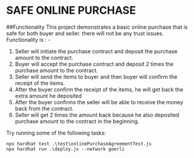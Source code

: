 # SAFE ONLINE PURCHASE

##Functionality
This project demonstrates a basic online purchase that is safe for both buyer and seller. there will not be any trust issues. 
Functionality is : -
1. Seller will initiate the purchase contract and deposit the purchase amount to the contract.
2. Buyer will accept the purchase contract and deposit 2 times the purchase amount to the contract.
3. Seller will send the items to buyer and then buyer will confirm the receipt of the items.
4. After the buyer confirm the receipt of the items, he will get back the extra amount he deposited
5. After the buyer confirms the seller will be able to receive the money back from the contract.
6. Seller will get 2 times the amount back because he also deposited purchase amount to the contract in the beginning.

Try running some of the following tasks:

```shell
npx hardhat test .\test\onlinePurchaseAgreementTest.js
npx hardhat run .\deploy.js --network goerli
```
